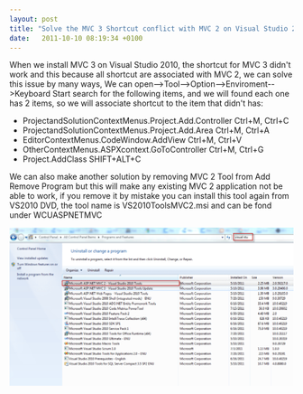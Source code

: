 ```yaml
---
layout: post
title: "Solve the MVC 3 Shortcut conflict with MVC 2 on Visual Studio 2010"
date:   2011-10-10 08:19:34 +0100
---
```


When we install MVC 3 on Visual Studio 2010, the shortcut for MVC 3
didn\'t work and this because all shortcut are associated with MVC 2, we
can solve this issue by many ways, We can
open\--\>Tool\--\>Option\--\>Enviroment\--\>Keyboard Start search for
the following items, and we will found each one has 2 items, so we will
associate shortcut to the item that didn\'t has:

-   ProjectandSolutionContextMenus.Project.Add.Controller Ctrl+M, Ctrl+C
-   ProjectandSolutionContextMenus.Project.Add.Area     Ctrl+M, Ctrl+A
-   EditorContextMenus.CodeWindow.AddView     Ctrl+M, Ctrl+V
-   OtherContextMenus.ASPXcontext.GoToController    Ctrl+M, Ctrl+G
-   Project.AddClass     SHIFT+ALT+C

We can also make another solution by removing MVC 2 Tool from Add
Remove Program but this will make any existing MVC 2 application not be
able to work, if you remove it by mistake you can install this tool
again from VS2010 DVD, the tool name is VS2010ToolsMVC2.msi and can be
fond  under WCUASPNETMVC

[![](/assets/img/2011/10/Remove-MVC-2-1024x569.png)](/assets/img/2011/10/Remove-MVC-2.png)

